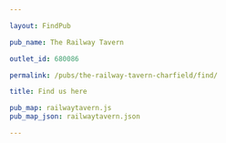 ```yaml
---

layout: FindPub

pub_name: The Railway Tavern

outlet_id: 680086

permalink: /pubs/the-railway-tavern-charfield/find/

title: Find us here

pub_map: railwaytavern.js
pub_map_json: railwaytavern.json

---
```


